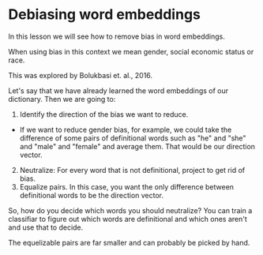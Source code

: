 # Debiasing word embeddings

In this lesson we will see how to remove bias in word embeddings.

When using bias in this context we mean gender, social economic status or race.

This was explored by Bolukbasi et. al., 2016.

Let's say that we have already learned the word embeddings of our dictionary. Then we are going to:

1. Identify the direction of the bias we want to reduce.
  - If we want to reduce gender bias, for example, we could take the difference of some pairs of definitional words such as "he" and "she" and "male" and "female" and average them. That would be our direction vector.
2. Neutralize: For every word that is not definitional, project to get rid of bias.
3. Equalize pairs. In this case, you want the only difference between definitional words to be the direction vector.

So, how do you decide which words you should neutralize? You can train a classifiar to figure out which words are definitional and which ones aren't and use that to decide.

The equelizable pairs are far smaller and can probably be picked by hand.
